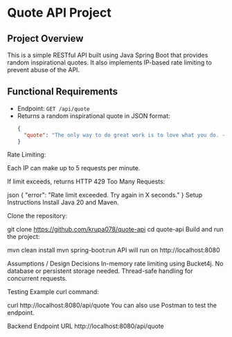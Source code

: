 # Quote API Project

## Project Overview
This is a simple RESTful API built using Java Spring Boot that provides random inspirational quotes. 
It also implements IP-based rate limiting to prevent abuse of the API.

## Functional Requirements
- Endpoint: `GET /api/quote`
- Returns a random inspirational quote in JSON format:
  ```json
  {
    "quote": "The only way to do great work is to love what you do. - Steve Jobs"
  }
Rate Limiting:

Each IP can make up to 5 requests per minute.

If limit exceeds, returns HTTP 429 Too Many Requests:

json
{
  "error": "Rate limit exceeded. Try again in X seconds."
}
Setup Instructions
Install Java 20 and Maven.

Clone the repository:

git clone <https://github.com/krupa078/quote-api>
cd quote-api
Build and run the project:

mvn clean install
mvn spring-boot:run
API will run on http://localhost:8080

Assumptions / Design Decisions
In-memory rate limiting using Bucket4j.
No database or persistent storage needed.
Thread-safe handling for concurrent requests.

Testing
Example curl command:

curl http://localhost:8080/api/quote
You can also use Postman to test the endpoint.

Backend Endpoint URL
http://localhost:8080/api/quote